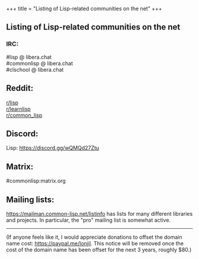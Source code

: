 +++
title = "Listing of Lisp-related communities on the net"
+++
## Listing of Lisp-related communities on the net

### IRC:

\#lisp @ libera.chat  
\#commonlisp @ libera.chat  
\#clschool @ libera.chat  

## Reddit:

[r/lisp](https://reddit.com/r/lisp)  
[r/learnlisp](https://reddit.com/r/learnlisp)  
[r/common_lisp](https://reddit.com/r/common_lisp)  

## Discord:

Lisp: <https://discord.gg/wQMQd27Ztu>  

## Matrix:

\#commonlisp:matrix.org  

## Mailing lists:

<https://mailman.common-lisp.net/listinfo> has lists for many different libraries and projects. In particular, the "pro" mailing list is somewhat active.


---

(If anyone feels like it, I would appreciate donations to offset the domain name cost: <https://paypal.me/lonjil>. This notice will be removed once the cost of the domain name has been offset for the next 3 years, roughly $80.)
